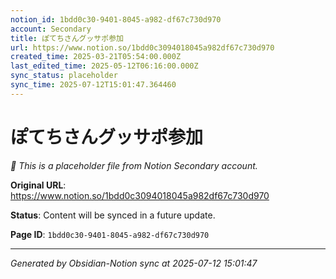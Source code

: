 ```yaml
---
notion_id: 1bdd0c30-9401-8045-a982-df67c730d970
account: Secondary
title: ぽてちさんグッサポ参加
url: https://www.notion.so/1bdd0c3094018045a982df67c730d970
created_time: 2025-03-21T05:54:00.000Z
last_edited_time: 2025-05-12T06:16:00.000Z
sync_status: placeholder
sync_time: 2025-07-12T15:01:47.364460
---
```


# ぽてちさんグッサポ参加

*🔄 This is a placeholder file from Notion Secondary account.*

**Original URL**: https://www.notion.so/1bdd0c3094018045a982df67c730d970

**Status**: Content will be synced in a future update.

**Page ID**: `1bdd0c30-9401-8045-a982-df67c730d970`

---

*Generated by Obsidian-Notion sync at 2025-07-12 15:01:47*
